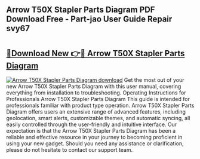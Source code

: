 ## Arrow T50X Stapler Parts Diagram PDF Download Free - Part-jao User Guide Repair svy67

# <h2><a href="http://dfru92.blite.top/?on=Arrow+T50X+Stapler+Parts+Diagram">🔗Download New 👉🔴 Arrow T50X Stapler Parts Diagram</a></h2>

[![Arrow T50X Stapler Parts Diagram download](https://i.imgur.com/lujVjoI.png)](http://dfru92.blite.top/?on=Arrow+T50X+Stapler+Parts+Diagram)
Get the most out of your new Arrow T50X Stapler Parts Diagram with this user manual, covering everything from installation to troubleshooting. Operating Instructions for Professionals Arrow T50X Stapler Parts Diagram This guide is intended for professionals familiar with product type operation. Arrow T50X Stapler Parts Diagram offers users an extensive range of advanced features, including geolocation, smart alerts, customizable themes, and automatic syncing, all easily controlled through the user-friendly and intuitive interface. Our expectation is that the Arrow T50X Stapler Parts Diagram has been a reliable and effective resource in your journey to becoming proficient in using your new gadget. Should you need any assistance or clarification, please do not hesitate to contact our support team.
